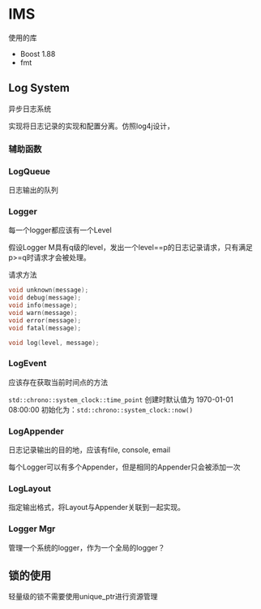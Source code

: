 # IMS

使用的库
- Boost 1.88
- fmt

## Log System
异步日志系统



实现将日志记录的实现和配置分离。仿照log4j设计，

### 辅助函数

### LogQueue

日志输出的队列



### Logger

每一个logger都应该有一个Level

假设Logger M具有q级的level，发出一个level==p的日志记录请求，只有满足p>=q时请求才会被处理。

请求方法

```cpp
void unknown(message);
void debug(message);
void info(message);
void warn(message);
void error(message);
void fatal(message);

void log(level, message);
```

### LogEvent
应该存在获取当前时间点的方法

`std::chrono::system_clock::time_point` 创建时默认值为 1970-01-01 08:00:00
初始化为：`std::chrono::system_clock::now()`
### LogAppender

日志记录输出的目的地，应该有file, console, email

每个Logger可以有多个Appender，但是相同的Appender只会被添加一次



### LogLayout

指定输出格式，将Layout与Appender关联到一起实现。



### Logger Mgr

管理一个系统的logger，作为一个全局的logger？


## 锁的使用
轻量级的锁不需要使用unique_ptr进行资源管理



